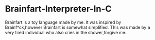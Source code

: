 # Brainfart-Interpreter-In-C
Brainfart is a toy language made by me. It was inspired by Brainf*ck,however Brainfart is somewhat simplified. This was made by a very
tired individual who also cries in the shower,forgive me.
